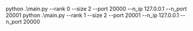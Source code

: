 python .\main.py --rank 0 --size 2 --port 20000 --n_ip 127.0.0.1 --n_port 20001
python .\main.py --rank 1 --size 2 --port 20001 --n_ip 127.0.0.1 --n_port 20000
